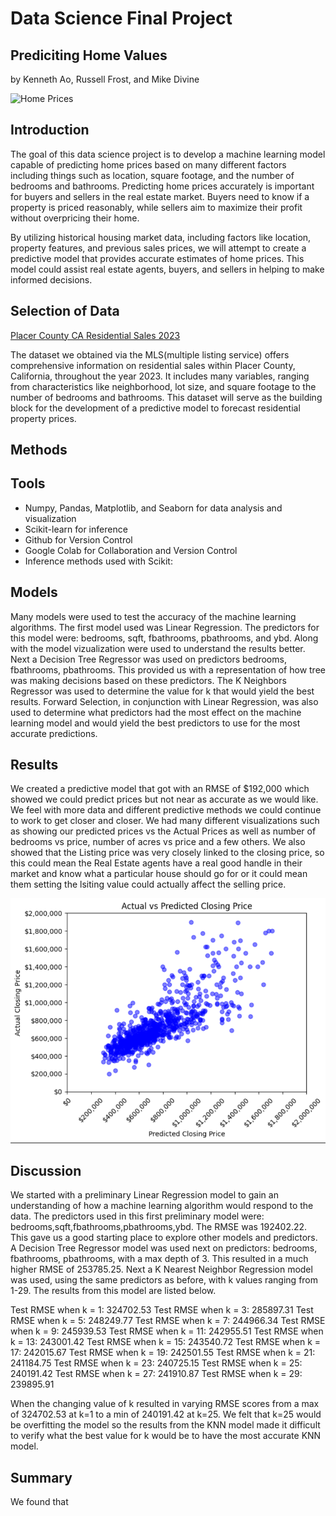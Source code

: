# Data Science Final Project
## Prediciting Home Values
by Kenneth Ao, Russell Frost, and Mike Divine

![Home Prices](https://assets.site-static.com/userFiles/717/image/factors-impacting-property-value.jpg)

## Introduction

The goal of this data science project is to develop a machine learning model capable of predicting home prices based on many different factors including things such as location, square footage, and the number of bedrooms and bathrooms. Predicting home prices accurately is important for buyers and sellers in the real estate market. Buyers need to know if a property is priced reasonably, while sellers aim to maximize their profit without overpricing their home.

By utilizing historical housing market data, including factors like location, property features, and previous sales prices, we will attempt to create a predictive model that provides accurate estimates of home prices. This model could assist real estate agents, buyers, and sellers in helping to make informed decisions.


## Selection of Data

[Placer County CA Residential Sales 2023](https://docs.google.com/document/d/1z7PQ3lbd_7D71Og2D5pcniy1VDgdrkDni0lkBgZGPaE/edit)

The dataset we obtained via the MLS(multiple listing service) offers comprehensive information on residential sales within Placer County, California, throughout the year 2023. It includes many variables, ranging from characteristics like neighborhood, lot size, and square footage to the number of bedrooms and bathrooms. This dataset will serve as the building block for the development of a predictive model to forecast residential property prices.


## Methods

## Tools ##

- Numpy, Pandas, Matplotlib, and Seaborn for data analysis and visualization
- Scikit-learn for inference
- Github for Version Control
- Google Colab for Collaboration and Version Control
- Inference methods used with Scikit:

## Models ##

Many models were used to test the accuracy of the machine learning algorithms.  The first model used was Linear Regression.  The predictors for this model were: bedrooms, sqft, fbathrooms, pbathrooms, and ybd.  Along with the model vizualization were used to understand the results better.  Next a Decision Tree Regressor was used on predictors bedrooms, fbathrooms, pbathrooms.  This provided us with a representation of how tree was making decisions based on these predictors.  The K Neighbors Regressor was used to determine the value for k that would yield the best results.  Forward Selection, in conjunction with Linear Regression, was also used to determine what predictors had the most effect on the machine learning model and would yield the best predictors to use for the most accurate predictions.

## Results

We created a predictive model that got with an RMSE of $192,000 which showed we could predict prices but not near as accurate as we would like.  We feel with more data and different predictive methods we could continue to work to get closer and closer.  We had many different visualizations such as showing our predicted prices vs the Actual Prices as well as number of bedrooms vs price, number of acres vs price and a few others.  We also showed that the Listing price was very closely linked to the closing price, so this could mean the Real Estate agents have a real good handle in their market and know what a particular house should go for or it could mean them setting the lsiting value could actually affect the selling price.

![Predicted vs Actual](hpva.png)

## Discussion

We started with a preliminary Linear Regression model to gain an understanding of how a machine learning algorithm would respond to the data.  The predictors used in this first preliminary model were: bedrooms,sqft,fbathrooms,pbathrooms,ybd.  The RMSE was 192402.22.  This gave us a good starting place to explore other models and predictors.  A Decision Tree Regressor model was used next on predictors: bedrooms, fbathrooms, pbathrooms, with a max depth of 3.  This resulted in a much higher RMSE of 253785.25.  Next a K Nearest Neighbor Regression model was used, using the same predictors as before, with k values ranging from 1-29.  The results from this model are listed below.

Test RMSE when k = 1: 324702.53
Test RMSE when k = 3: 285897.31
Test RMSE when k = 5: 248249.77
Test RMSE when k = 7: 244966.34
Test RMSE when k = 9: 245939.53
Test RMSE when k = 11: 242955.51
Test RMSE when k = 13: 243001.42
Test RMSE when k = 15: 243540.72
Test RMSE when k = 17: 242015.67
Test RMSE when k = 19: 242501.55
Test RMSE when k = 21: 241184.75
Test RMSE when k = 23: 240725.15
Test RMSE when k = 25: 240191.42
Test RMSE when k = 27: 241910.87
Test RMSE when k = 29: 239895.91

When the changing value of k resulted in varying RMSE scores from a max of 324702.53 at k=1 to a min of 240191.42 at k=25.  We felt that k=25 would be overfitting the model so the results from the KNN model made it difficult to verify what the best value for k would be to have the most accurate KNN model.

## Summary

We found that

